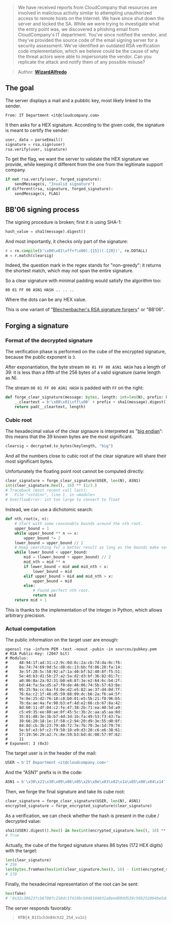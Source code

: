 > We have received reports from CloudCompany that resources are involved in malicious activity similar to attempting unauthorized access to remote hosts on the Internet.
> We have since shut down the server and locked the SA.
> While we were trying to investigate what the entry point was,
> we discovered a phishing email from CloudCompany's IT department.
> You've since notified the vendor, and they've provided the source code of the email signing server for a security assessment.
> We've identified an outdated RSA verification code implementation, which we believe could be the cause of why the threat actors were able to impersonate the vendor.
> Can you replicate the attack and notify them of any possible misuse?

> Author: **[WizardAlfredo][author-profile]**

## The goal

The server displays a mail and a pubblic key, most likely linked to the sender.

```
From: IT Department <it@cloudcompany.com>
```

It then asks for a HEX signature.
According to the given code, the signature is meant to certify the sender:

```python
user, data = parseEmail()
signature = rsa.sign(user)
rsa.verify(user, signature)
```

To get the flag, we want the server to validate the HEX signature we provide, while keeping it different from the one from the legitimate support company.

```python
if not rsa.verify(user, forged_signature):
    sendMessage(s, "Invalid signature")
if different(rsa, signature, forged_signature):
    sendMessage(s, FLAG)
```

## BB'06 signing process

The signing procedure is broken; first it is using SHA-1:

```python
hash_value = sha1(message).digest()
```

And most importantly, it checks only part of the signature:

```python
r = re.compile(b'\x00\x01\xff+?\x00(.{15})(.{20})', re.DOTALL)
m = r.match(clearsig)
```

Indeed, the question mark in the regex stands for "non-greedy":
it returns the shortest match, which may not span the entire signature.

So a clear signature with minimal padding would satisfy the algorithm too:

```
00 01 FF 00 ASN1 HASH .. .. ..
```

Where the dots can be any HEX value.

This is one variant of "[Bleichenbacher's RSA signature forgery][article-bb06]" or "BB'06".

## Forging a signature

### Format of the decrypted signature

The verification phase is performed on the cube of the encrypted signature, because the public exponent is `3`.

After exponantiation, the byte stream `00 01 FF 00 ASN1 HASH` has a length of 39:
it is less than a fifth of the 256 bytes of a valid signature (same length as N).

The stream `00 01 FF 00 ASN1 HASH` is padded with `FF` on the right:

```python
def forge_clear_signature(message: bytes, length: int=len(N), prefix: bytes=ASN1) -> bytes:
    __cleartext = b'\x00\x01\xff\x00' + prefix + sha1(message).digest()
    return pad(__cleartext, length)
```

### Cubic root

The hexadecimal value of the clear signaure is interpreted as "[big endian][wiki-endianness]":
this means that the 39 known bytes are the most significant.

```python
clearsig = decrypted.to_bytes(keylength, "big")
```

And all the numbers close to cubic root of the clear signature will share their most significant bytes.

Unfortunately the floating point root cannot be computed directly:

```python
clear_signature = forge_clear_signature(USER, len(N), ASN1)
int(clear_signature.hex(), 16) ** (1/3.)
# Traceback (most recent call last):
#   File "<stdin>", line 1, in <module>
# OverflowError: int too large to convert to float
```

Instead, we can use a dichotomic search:

```python
def nth_root(x, n):
    # Start with some reasonable bounds around the nth root.
    upper_bound = 1
    while upper_bound ** n <= x:
        upper_bound *= 2
    lower_bound = upper_bound // 2
    # Keep searching for a better result as long as the bounds make sense.
    while lower_bound < upper_bound:
        mid = (lower_bound + upper_bound) // 2
        mid_nth = mid ** n
        if lower_bound < mid and mid_nth < x:
            lower_bound = mid
        elif upper_bound > mid and mid_nth > x:
            upper_bound = mid
        else:
            # Found perfect nth root.
            return mid
    return mid + 1
```

This is thanks to the implementation of the integer in Python, which allows arbitrary precision.

### Actual computation

The public information on the target user are enough:

```shell
openssl rsa -inform PEM -text -noout -pubin -in sources/pubkey.pem 
# RSA Public-Key: (2047 bit)
# Modulus:
#     48:94:1f:ad:31:c2:9c:0d:6c:2a:cb:7d:da:0c:f6:
#     8a:74:74:69:9d:5c:d8:dc:13:bb:fd:86:20:fa:14:
#     3e:5f:28:5c:58:92:a7:1a:40:bf:b2:40:8f:f5:51:
#     5e:4d:b3:d1:5b:27:a2:5a:d2:d3:bf:36:82:01:7c:
#     a0:86:8a:2a:92:31:b0:e8:87:3e:e2:64:6c:b4:2f:
#     bd:44:fa:5a:d5:a7:f0:de:46:06:74:5b:57:63:8e:
#     95:25:9a:cc:6a:fd:0e:d2:e5:82:ae:37:d4:0d:7f:
#     76:6a:c2:1f:46:d5:59:88:09:dc:b6:2a:f6:a4:5f:
#     7e:8e:25:d2:76:18:c8:b0:01:e5:5b:21:f0:96:b5:
#     7b:da:ae:4a:fe:98:b3:ef:4d:e2:66:cb:67:8a:42:
#     8d:60:11:df:04:c2:fe:47:38:2b:71:ea:40:5d:a9:
#     c5:e9:35:ee:80:ae:0f:45:5c:3b:2c:aa:a5:aa:0d:
#     35:01:d8:3e:3b:b7:4d:3d:1b:fa:49:53:f3:43:7a:
#     39:66:20:18:1e:1f:58:c2:94:20:d9:3e:55:d0:8f:
#     84:8d:cb:3b:23:79:40:72:7e:7b:70:3e:1d:79:74:
#     5e:bf:e3:bf:c2:f9:50:10:e9:d3:20:c6:e6:38:61:
#     57:19:56:29:a2:7c:8e:59:b3:bd:dc:08:57:9f:62:
#     11
# Exponent: 3 (0x3)
```

The target user is in the header of the mail:

```python
USER = b'IT Department <it@cloudcompany.com>'
```

And the "ASN1" prefix is in the code:

```python
ASN1 = b'\x30\x21\x30\x09\x06\x05\x2b\x0e\x03\x02\x1a\x05\x00\x04\x14'
```

Then, we forge the final signature and take its cube root:

```python
clear_signature = forge_clear_signature(USER, len(N), ASN1)
encrypted_signature = forge_encrypted_signature(clear_signature)
```

As a verification, we can check whether the hash is present in the cube / decrypted value:

```python
sha1(USER).digest().hex() in hex(int(encrypted_signature.hex(), 16) ** 3)
# True
```

Actually, the cube of the forged signature shares 86 bytes (172 HEX digits) with the target:

```python
len(clear_signature)
# 256
len(bytes.fromhex(hex(int(clear_signature.hex(), 16) - (int(encrypted_signature.hex(), 16) ** 3))[2:]))
# 170
```

Finally, the hexadecimal representation of the root can be sent:

```python
hex(fake)
# '0x32c38623fcb6700fc258dc1f410bcb948104032a0eed89dd539c569252004be5da95b737088c6262495f1d97bd9fefc9853a1c142e930232a6255aa6f1955382adc8ecf22cf0bf1f4db5de6670339ab44b49c59ad0'
```

The server responds favorably:

> `HTB{4_8131ch3n84ch32_254_vu1n}`

[author-profile]: https://app.hackthebox.com/users/201215
[article-bb06]: https://words.filippo.io/bleichenbacher-06-signature-forgery-in-python-rsa/
[wiki-endianness]: https://en.wikipedia.org/wiki/Endianness
[wiki-sha1]: https://en.wikipedia.org/wiki/SHA-1